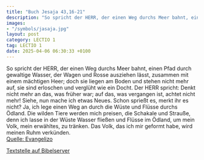 ```yaml
---
title: "Buch Jesaja 43,16-21"
description: "So spricht der HERR, der einen Weg durchs Meer bahnt, einen Pfad durch gewaltige Wasser, der Wagen und Rosse ausziehen lässt, zusammen mit einem mächtigen Heer; doch sie liegen am Boden und stehen nicht mehr auf, sie sind erloschen und verglüht wie ein Docht. Der HERR spricht: De...."
images:
- "/symbols/jasaja.jpg"
layout: post
category: LECTIO 1
tag: LECTIO 1
date: 2025-04-06 06:30:33 +0100
---
```

So spricht der HERR, der einen Weg durchs Meer bahnt, einen Pfad durch gewaltige Wasser,
der Wagen und Rosse ausziehen lässt, zusammen mit einem mächtigen Heer; doch sie liegen am Boden und stehen nicht mehr auf, sie sind erloschen und verglüht wie ein Docht.
Der HERR spricht: Denkt nicht mehr an das, was früher war; auf das, was vergangen ist, achtet nicht mehr!
Siehe, nun mache ich etwas Neues.<!--more--> Schon sprießt es, merkt ihr es nicht? Ja, ich lege einen Weg an durch die Wüste und Flüsse durchs Ödland.
Die wilden Tiere werden mich preisen, die Schakale und Strauße, denn ich lasse in der Wüste Wasser fließen und Flüsse im Ödland, um mein Volk, mein erwähltes, zu tränken.
Das Volk, das ich mir geformt habe, wird meinen Ruhm verkünden.<br>
[Quelle: Evangelizo](https://evangeliumtagfuertag.org/DE/gospel)

[Textstelle auf Bibelserver](https://www.bibleserver.com/EU/Jesaja43,16-21)
